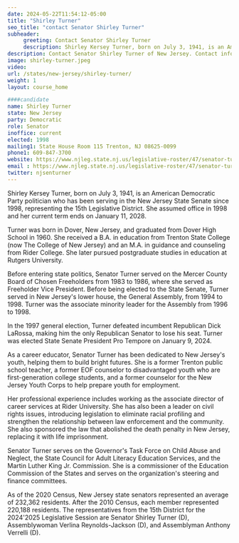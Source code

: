 ```yaml
---
date: 2024-05-22T11:54:12-05:00
title: "Shirley Turner"
seo_title: "contact Senator Shirley Turner"
subheader:
     greeting: Contact Senator Shirley Turner
     description: Shirley Kersey Turner, born on July 3, 1941, is an American Democratic Party politician who has been serving in the New Jersey State Senate since 1998, representing the 15th Legislative District.
description: Contact Senator Shirley Turner of New Jersey. Contact information for Shirley Turner includes email address, phone number, and mailing address.
image: shirley-turner.jpeg
video:
url: /states/new-jersey/shirley-turner/
weight: 1
layout: course_home

####candidate
name: Shirley Turner
state: New Jersey
party: Democratic
role: Senator
inoffice: current
elected: 1998
mailing1: State House Room 115 Trenton, NJ 08625-0099
phone1: 609-847-3700
website: https://www.njleg.state.nj.us/legislative-roster/47/senator-turner/
email : https://www.njleg.state.nj.us/legislative-roster/47/senator-turner/
twitter: njsenturner
---
```

Shirley Kersey Turner, born on July 3, 1941, is an American Democratic Party politician who has been serving in the New Jersey State Senate since 1998, representing the 15th Legislative District. She assumed office in 1998 and her current term ends on January 11, 2028.

Turner was born in Dover, New Jersey, and graduated from Dover High School in 1960. She received a B.A. in education from Trenton State College (now The College of New Jersey) and an M.A. in guidance and counseling from Rider College. She later pursued postgraduate studies in education at Rutgers University.

Before entering state politics, Senator Turner served on the Mercer County Board of Chosen Freeholders from 1983 to 1986, where she served as Freeholder Vice President. Before being elected to the State Senate, Turner served in New Jersey's lower house, the General Assembly, from 1994 to 1998. Turner was the associate minority leader for the Assembly from 1996 to 1998.

In the 1997 general election, Turner defeated incumbent Republican Dick LaRossa, making him the only Republican Senator to lose his seat. Turner was elected State Senate President Pro Tempore on January 9, 2024.

As a career educator, Senator Turner has been dedicated to New Jersey's youth, helping them to build bright futures. She is a former Trenton public school teacher, a former EOF counselor to disadvantaged youth who are first-generation college students, and a former counselor for the New Jersey Youth Corps to help prepare youth for employment.

Her professional experience includes working as the associate director of career services at Rider University. She has also been a leader on civil rights issues, introducing legislation to eliminate racial profiling and strengthen the relationship between law enforcement and the community. She also sponsored the law that abolished the death penalty in New Jersey, replacing it with life imprisonment.

Senator Turner serves on the Governor's Task Force on Child Abuse and Neglect, the State Council for Adult Literacy Education Services, and the Martin Luther King Jr. Commission. She is a commissioner of the Education Commission of the States and serves on the organization's steering and finance committees.

As of the 2020 Census, New Jersey state senators represented an average of 232,362 residents. After the 2010 Census, each member represented 220,188 residents. The representatives from the 15th District for the 2024'2025 Legislative Session are Senator Shirley Turner (D), Assemblywoman Verlina Reynolds-Jackson (D), and Assemblyman Anthony Verrelli (D).

